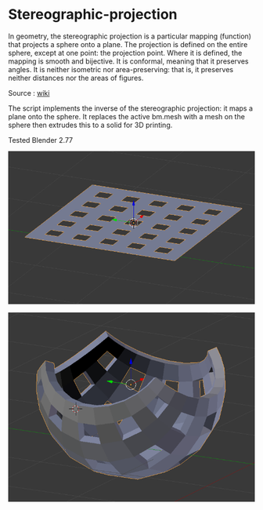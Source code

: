 # Stereographic-projection

In geometry, the stereographic projection is a particular mapping (function) that projects a sphere onto a plane. The projection is defined on the entire sphere, except at one point: the projection point. Where it is defined, the mapping is smooth and bijective. It is conformal, meaning that it preserves angles. It is neither isometric nor area-preserving: that is, it preserves neither distances nor the areas of figures.

Source : [wiki](https://en.wikipedia.org/wiki/Stereographic_projection)

The script implements the inverse of the stereographic projection: it maps a plane onto the sphere.
It replaces the active bm.mesh with a mesh on the sphere then extrudes this to a solid for 3D printing.

Tested Blender 2.77


![before](https://github.com/macbuse/Stereographic-projection/blob/master/flat%20mesh.png)

![after](https://github.com/macbuse/Stereographic-projection/blob/master/modified%20mesh.png)



